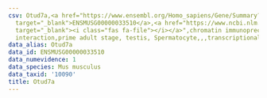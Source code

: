 ```yaml
---
csv: Otud7a,<a href="https://www.ensembl.org/Homo_sapiens/Gene/Summary?db=core;g=ENSMUSG00000033510"
  target="_blank">ENSMUSG00000033510</a>,<a href="https://www.ncbi.nlm.nih.gov/pubmed/25450459"
  target="_blank"><i class="fas fa-file"></i></a>",chromatin immunoprecipitation assay,direct
  interaction,prime adult stage, testis, Spermatocyte,,,transcriptional regulation,
data_alias: Otud7a
data_id: ENSMUSG00000033510
data_numevidence: 1
data_species: Mus musculus
data_taxid: '10090'
title: Otud7a
---
```

